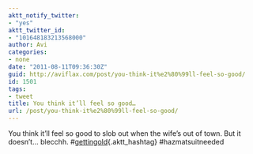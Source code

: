 ```yaml
---
aktt_notify_twitter:
- "yes"
aktt_twitter_id:
- "101648183213568000"
author: Avi
categories:
- none
date: "2011-08-11T09:36:30Z"
guid: http://aviflax.com/post/you-think-it%e2%80%99ll-feel-so-good/
id: 1501
tags:
- tweet
title: You think it’ll feel so good…
url: /post/you-think-it%e2%80%99ll-feel-so-good/
---
```

You think it’ll feel so good to slob out when the wife’s out of town. But it doesn’t… blecchh. #[gettingold](http://search.twitter.com/search?q=%23gettingold){.aktt_hashtag} #hazmatsuitneeded